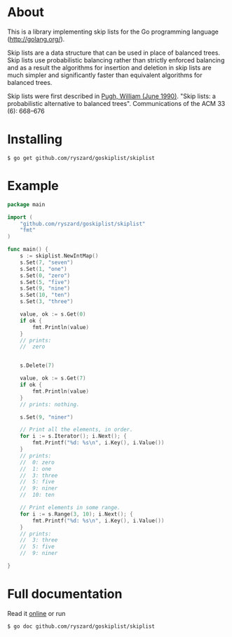 About
=====

This is a library implementing skip lists for the Go programming
language (http://golang.org/).

Skip lists are a data structure that can be used in place of
balanced trees. Skip lists use probabilistic balancing rather than
strictly enforced balancing and as a result the algorithms for
insertion and deletion in skip lists are much simpler and
significantly faster than equivalent algorithms for balanced trees.

Skip lists were first described in
[Pugh, William (June 1990)](ftp://ftp.cs.umd.edu/pub/skipLists/skiplists.pdf). "Skip
lists: a probabilistic alternative to balanced trees". Communications
of the ACM 33 (6): 668–676

Installing
==========

    $ go get github.com/ryszard/goskiplist/skiplist
	
Example
=======

```go
package main

import (
	"github.com/ryszard/goskiplist/skiplist"
	"fmt"
)

func main() {
	s := skiplist.NewIntMap()
	s.Set(7, "seven")
	s.Set(1, "one")
	s.Set(0, "zero")
	s.Set(5, "five")
	s.Set(9, "nine")
	s.Set(10, "ten")
	s.Set(3, "three")

	value, ok := s.Get(0)
	if ok {
		fmt.Println(value)
	}
	// prints: 
	//	zero


	s.Delete(7)

	value, ok := s.Get(7)
	if ok {
		fmt.Println(value)
	}
	// prints: nothing.

	s.Set(9, "niner")

	// Print all the elements, in order.
	for i := s.Iterator(); i.Next(); {
		fmt.Printf("%d: %s\n", i.Key(), i.Value())
	}
	// prints: 
	//	0: zero
	// 	1: one
	// 	3: three
	// 	5: five
	// 	9: niner
	// 	10: ten

	// Print elements in some range.
	for i := s.Range(3, 10); i.Next(); {
		fmt.Printf("%d: %s\n", i.Key(), i.Value())
	}
	// prints: 
	// 	3: three
	// 	5: five
	// 	9: niner

}
```

Full documentation
==================

Read it [online](http://go.pkgdoc.org/github.com/ryszard/goskiplist/skiplist) or run 

    $ go doc github.com/ryszard/goskiplist/skiplist
